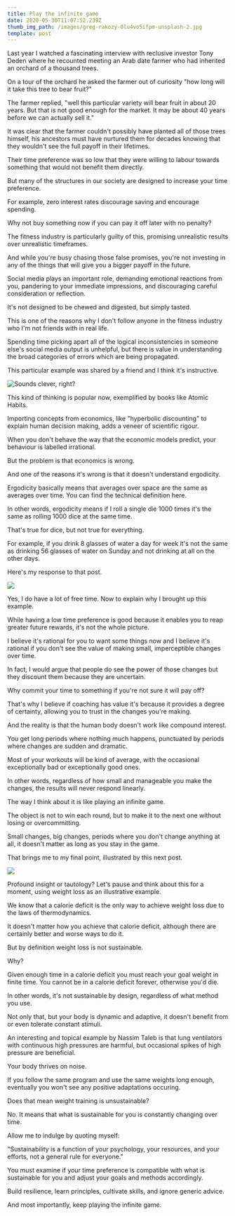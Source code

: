 ```yaml
---
title: Play the infinite game
date: 2020-05-30T11:07:52.239Z
thumb_img_path: /images/greg-rakozy-0lu4vo5ifpm-unsplash-2.jpg
template: post
---
```

Last year I watched a fascinating interview with reclusive investor Tony Deden where he recounted meeting an Arab date farmer who had inherited an orchard of a thousand trees.

On a tour of the orchard he asked the farmer out of curiosity "how long will it take this tree to bear fruit?"

The farmer replied, "well this particular variety will bear fruit in about 20 years. But that is not good enough for the market. It may be about 40 years before we can actually sell it."

It was clear that the farmer couldn't possibly have planted all of those trees himself, his ancestors must have nurtured them for decades knowing that they wouldn't see the full payoff in their lifetimes.

Their time preference was so low that they were willing to labour towards something that would not benefit them directly.

But many of the structures in our society are designed to increase your time preference.

For example, zero interest rates discourage saving and encourage spending.

Why not buy something now if you can pay it off later with no penalty?

The fitness industry is particularly guilty of this, promising unrealistic results over unrealistic timeframes.

And while you're busy chasing those false promises, you're not investing in any of the things that will give you a bigger payoff in the future.

Social media plays an important role, demanding emotional reactions from you, pandering to your immediate impressions, and discouraging careful consideration or reflection.

It's not designed to be chewed and digested, but simply tasted.

This is one of the reasons why I don't follow anyone in the fitness industry who I'm not friends with in real life.

Spending time picking apart all of the logical inconsistencies in someone else's social media output is unhelpful, but there is value in understanding the broad categories of errors which are being propagated.

This particular example was shared by a friend and I think it's instructive.

![](/images/b46a3257-1d97-42d4-84a6-26e4ef2c6a1c.jpg "Sounds clever, right?")

This kind of thinking is popular now, exemplified by books like Atomic Habits.

Importing concepts from economics, like "hyperbolic discounting" to explain human decision making, adds a veneer of scientific rigour.

When you don't behave the way that the economic models predict, your behaviour is labelled irrational.

But the problem is that economics is wrong.

And one of the reasons it's wrong is that it doesn't understand ergodicity.

Ergodicity basically means that averages over space are the same as averages over time. You can find the technical definition here.

In other words, ergodicity means if I roll a single die 1000 times it's the same as rolling 1000 dice at the same time.

That's true for dice, but not true for everything.

For example, if you drink 8 glasses of water a day for week it's not the same as drinking 56 glasses of water on Sunday and not drinking at all on the other days.

Here's my response to that post.

![](/images/a0012a51-cc92-473f-87f8-1a763af528fd.jpg)

Yes, I do have a lot of free time. Now to explain why I brought up this example.

While having a low time preference is good because it enables you to reap greater future rewards, it's not the whole picture.

I believe it's rational for you to want some things now and I believe it's rational if you don't see the value of making small, imperceptible changes over time.

In fact, I would argue that people do see the power of those changes but they discount them because they are uncertain.

Why commit your time to something if you're not sure it will pay off?

That's why I believe if coaching has value it's because it provides a degree of certainty, allowing you to trust in the changes you're making.

And the reality is that the human body doesn't work like compound interest.

You get long periods where nothing much happens, punctuated by periods where changes are sudden and dramatic.

Most of your workouts will be kind of average, with the occasional exceptionally bad or exceptionally good ones.

In other words, regardless of how small and manageable you make the changes, the results will never respond linearly.

The way I think about it is like playing an infinite game.

The object is not to win each round, but to make it to the next one without losing or overcommitting.

Small changes, big changes, periods where you don't change anything at all, it doesn't matter as long as you stay in the game.

That brings me to my final point, illustrated by this next post.

![](/images/a4ed9f89-69a1-4f52-a2e4-5f05947bd002.jpg)

Profound insight or tautology? Let's pause and think about this for a moment, using weight loss as an illustrative example.

We know that a calorie deficit is the only way to achieve weight loss due to the laws of thermodynamics.

It doesn't matter how you achieve that calorie deficit, although there are certainly better and worse ways to do it.

But by definition weight loss is not sustainable.

Why?

Given enough time in a calorie deficit you must reach your goal weight in finite time. You cannot be in a calorie deficit forever, otherwise you'd die.

In other words, it's not sustainable by design, regardless of what method you use.

Not only that, but your body is dynamic and adaptive, it doesn't benefit from or even tolerate constant stimuli.

An interesting and topical example by Nassim Taleb is that lung ventilators with continuous high pressures are harmful, but occasional spikes of high pressure are beneficial.

Your body thrives on noise.

If you follow the same program and use the same weights long enough, eventually you won't see any positive adaptations occuring.

Does that mean weight training is unsustainable?

No. It means that what is sustainable for you is constantly changing over time.

Allow me to indulge by quoting myself:

"Sustainability is a function of your psychology, your resources, and your efforts, not a general rule for everyone."

You must examine if your time preference is compatible with what is sustainable for you and adjust your goals and methods accordingly.

Build resilience, learn principles, cultivate skills, and ignore generic advice.

And most importantly, keep playing the infinite game.